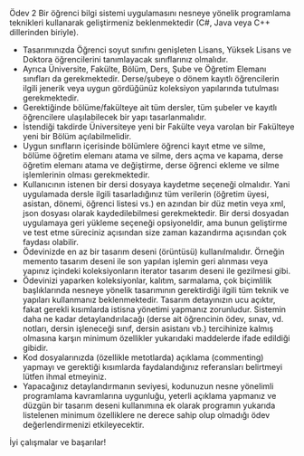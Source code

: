 Ödev 2
Bir öğrenci bilgi sistemi uygulamasını nesneye yönelik programlama teknikleri kullanarak geliştirmeniz beklenmektedir (C#, Java veya C++ dillerinden biriyle). 
-	Tasarımınızda Öğrenci soyut sınıfını genişleten Lisans, Yüksek Lisans ve Doktora öğrencilerini tanımlayacak sınıflarınız olmalıdır. 
-	Ayrıca Üniversite, Fakülte, Bölüm, Ders, Şube ve Öğretim Elemanı sınıfları da gerekmektedir.  Derse/şubeye o dönem kayıtlı öğrencilerin ilgili jenerik veya uygun gördüğünüz koleksiyon yapılarında tutulması gerekmektedir. 
-	Gerektiğinde bölüme/fakülteye ait tüm dersler, tüm şubeler ve kayıtlı öğrencilere ulaşılabilecek bir yapı tasarlanmalıdır. 
-	İstendiği takdirde Üniversiteye yeni bir Fakülte veya varolan bir Fakülteye yeni bir Bölüm açılabilmelidir.
-	Uygun sınıfların içerisinde bölümlere öğrenci kayıt etme ve silme, bölüme öğretim elemanı atama ve silme, ders açma ve kapama, derse öğretim elemanı atama ve değiştirme, derse öğrenci ekleme ve silme işlemlerinin olması gerekmektedir. 
-	Kullanıcının istenen bir dersi dosyaya kaydetme seçeneği olmalıdır. Yani uygulamada dersle ilgili tasarladığınız tüm verilerin (öğretim üyesi, asistan, dönemi, öğrenci listesi vs.) en azından bir düz metin veya xml, json dosyası olarak kaydedilebilmesi gerekmektedir. Bir dersi dosyadan uygulamaya geri yükleme seçeneği opsiyoneldir, ama bunun geliştirme ve test etme süreciniz açısından size zaman kazandırma açısından çok faydası olabilir.
-	Ödevinizde en az bir tasarım deseni (örüntüsü) kullanılmalıdır. Örneğin memento tasarım deseni ile son yapılan işlemin geri alınması veya yapınız içindeki koleksiyonların iterator tasarım deseni ile gezilmesi gibi.
-	Ödevinizi yaparken koleksiyonlar, kalıtım, sarmalama, çok biçimlilik başlıklarında nesneye yönelik tasarımının gerektirdiği ilgili tüm teknik ve yapıları kullanmanız beklenmektedir. Tasarım detayınızın ucu açıktır, fakat gerekli kısımlarda istisna yönetimi yapmanız zorunludur. Sistemin daha ne kadar detaylandırılacağı (derse ait öğrencinin ödev, sınav, vd. notları, dersin işleneceği sınıf, dersin asistanı vb.) tercihinize kalmış olmasına karşın minimum özellikler yukarıdaki maddelerde ifade edildiği gibidir.
-	Kod dosyalarınızda (özellikle metotlarda) açıklama (commenting) yapmayı ve gerektiği kısımlarda faydalandığınız referansları belirtmeyi lütfen ihmal etmeyiniz.
-	Yapacağınız detaylandırmanın seviyesi, kodunuzun nesne yönelimli programlama kavramlarına uygunluğu, yeterli açıklama yapmanız ve düzgün bir tasarım deseni kullanımına ek olarak programın yukarıda listelenen minimum özelliklere ne derece sahip olup olmadığı ödev değerlendirmenizi etkileyecektir.

İyi çalışmalar ve başarılar!
